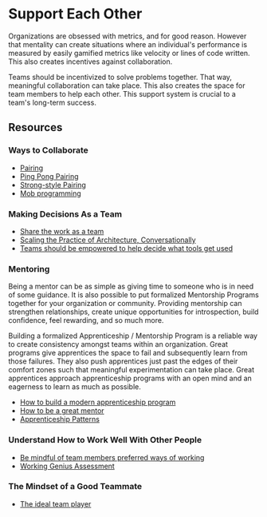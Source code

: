 # Support Each Other

Organizations are obsessed with metrics, and for good reason. However that mentality can create situations where an individual's performance is measured by easily gamified metrics like velocity or lines of code written. This also creates incentives against collaboration.

Teams should be incentivized to solve problems together. That way, meaningful collaboration can take place. This also creates the space for team members to help each other. This support system is crucial to a team's long-term success.

## Resources

### Ways to Collaborate

- [Pairing](https://github.com/97-things/97-things-every-programmer-should-know/tree/master/en/thing_64)
- [Ping Pong Pairing](https://openpracticelibrary.com/practice/ping-pong-programming/)
- [Strong-style Pairing](http://llewellynfalco.blogspot.com/2014/06/llewellyns-strong-style-pairing.html)
- [Mob programming](https://vimeo.com/241193517)

### Making Decisions As a Team

- [Share the work as a team](https://jessitron.com/2022/02/01/to-share-the-work-share/)
- [Scaling the Practice of Architecture, Conversationally](https://martinfowler.com/articles/scaling-architecture-conversationally.html)
- [Teams should be empowered to help decide what tools get used](https://cloud.google.com/architecture/devops/devops-tech-teams-empowered-to-choose-tools)

### Mentoring

Being a mentor can be as simple as giving time to someone who is in need of some guidance. It is also possible to put formalized Mentorship Programs together for your organization or community. Providing mentorship can strengthen relationships, create unique opportunities for introspection, build confidence, feel rewarding, and so much more.

Building a formalized Apprenticeship / Mentorship Program is a reliable way to create consistency amongst teams within an organization. Great programs give apprentices the space to fail and subsequently learn from those failures. They also push apprentices just past the edges of their comfort zones such that meaningful experimentation can take place. Great apprentices approach apprenticeship programs with an open mind and an eagerness to learn as much as possible.

- [How to build a modern apprenticeship program](https://www.youtube.com/watch?v=ZKRghzP9H7M)
- [How to be a great mentor](https://railsconf.org/watch/workshops/the-secrets-of-successful-mentors?t=5201)
- [Apprenticeship Patterns](https://www.barnesandnoble.com/w/apprenticeship-patterns-dave-hoover/1110832729)

### Understand How to Work Well With Other People

- [Be mindful of team members preferred ways of working](https://vimeo.com/241742427)
- [Working Genius Assessment](https://www.youtube.com/watch?v=L90qkyBfYFI)

### The Mindset of a Good Teammate

- [The ideal team player](https://leaders.com/articles/leadership/ideal-team-player/)
